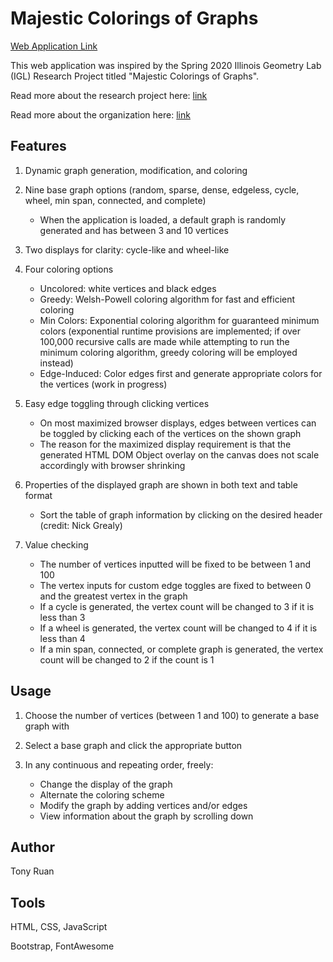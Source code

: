 # Majestic Colorings of Graphs

[Web Application Link](https://tonyruan2.github.io/majestic_colorings/)

This web application was inspired by the Spring 2020 Illinois Geometry Lab (IGL) Research Project titled "Majestic Colorings of Graphs".

Read more about the research project here: [link](https://math.illinois.edu/research/igl/projects/spring/2020/majestic-colorings-graphs)

Read more about the organization here: [link](https://math.illinois.edu/research/igl)

## Features

1) Dynamic graph generation, modification, and coloring

2) Nine base graph options (random, sparse, dense, edgeless, cycle, wheel, min span, connected, and complete)

   * When the application is loaded, a default graph is randomly generated and has between 3 and 10 vertices

3) Two displays for clarity: cycle-like and wheel-like

4) Four coloring options

   * Uncolored: white vertices and black edges
   * Greedy: Welsh-Powell coloring algorithm for fast and efficient coloring
   * Min Colors: Exponential coloring algorithm for guaranteed minimum colors (exponential runtime provisions are implemented; if over 100,000 recursive calls are made while attempting to run the minimum coloring algorithm, greedy coloring will be employed instead)
   * Edge-Induced: Color edges first and generate appropriate colors for the vertices (work in progress)

5) Easy edge toggling through clicking vertices

   * On most maximized browser displays, edges between vertices can be toggled by clicking each of the vertices on the shown graph
   * The reason for the maximized display requirement is that the generated HTML DOM Object overlay on the canvas does not scale accordingly with browser shrinking

6) Properties of the displayed graph are shown in both text and table format

   * Sort the table of graph information by clicking on the desired header (credit: Nick Grealy)

7) Value checking

   * The number of vertices inputted will be fixed to be between 1 and 100
   * The vertex inputs for custom edge toggles are fixed to between 0 and the greatest vertex in the graph
   * If a cycle is generated, the vertex count will be changed to 3 if it is less than 3
   * If a wheel is generated, the vertex count will be changed to 4 if it is less than 4
   * If a min span, connected, or complete graph is generated, the vertex count will be changed to 2 if the count is 1

## Usage

1) Choose the number of vertices (between 1 and 100) to generate a base graph with

2) Select a base graph and click the appropriate button

3) In any continuous and repeating order, freely:

   * Change the display of the graph
   * Alternate the coloring scheme
   * Modify the graph by adding vertices and/or edges
   * View information about the graph by scrolling down

## Author

Tony Ruan

## Tools

HTML, CSS, JavaScript

Bootstrap, FontAwesome
